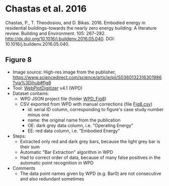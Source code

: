 # Chastas et al. 2016 

Chastas, P., T. Theodosiou, and D. Bikas. 2016. Embodied energy in residential buildings-towards the nearly zero energy building: A literature review. Building and Environment. 105: 267–282. http://dx.doi.org/10.1016/j.buildenv.2016.05.040. DOI: 10.1016/j.buildenv.2016.05.040.

## Figure 8

- Image source: High-res image from the publisher, https://www.sciencedirect.com/science/article/pii/S0360132316301986?via%3Dihub#fig8
- Tool: [WebPlotDigitizer](https://apps.automeris.io/wpd/) v4.1 (WPD)
- Dataset contains:
  - WPD JSON project file (folder [WPD_Fig8](WPD_Fig8))
  - CSV exported from WPD with manual corrections (file [Fig8.csv](Fig8.csv))
    - id: serial ID column, corresponding to figure's case study number minus one
    - name: the original name from the publication
    - OE: dark grey data column, i.e. "Operating Energy"
    - EE: red data column, i.e. "Embodied Energy"
- Steps:
  - Extracted only red and dark grey bars, because the light grey bar is their sum
  - Automatic "Bar Extraction" algorithm in WPD 
  - Had to correct order of data, because of many false positives in the automatic point recognition in WPD
- Comments
  - The data point names given by WPD (e.g. Bar0) are not consecutive and also redundant sometimes